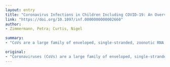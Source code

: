 ```yaml
---
layout: entry
title: "Coronavirus Infections in Children Including COVID-19: An Overview of the Epidemiology, Clinical Features, Diagnosis, Treatment and Prevention Options in Children"
link: "https://doi.org/10.1097/inf.0000000000002660"
author:
- Zimmermann, Petra; Curtis, Nigel

summary:
- "CoVs are a large family of enveloped, single-stranded, zoonotic RNA viruses. The novel coVs severe acute respiratory syndrome coronavirus (SARS-CoV) emerged in 2002 and Middle East respiratory syndrome. In humans, CoV mostly cause respiratory and gastrointestinal symptoms. Clinical manifestations range from a cold to more severe disease such as bronchitis, pneumonia, severe respiratory distress syndrome, multi-organ failure and even death."

original:
- "Coronaviruses (CoVs) are a large family of enveloped, single-stranded, zoonotic RNA viruses. Four CoVs commonly circulate among humans: HCoV2-229E, -HKU1, -NL63 and -OC43. However, CoVs can rapidly mutate and recombine leading to novel CoVs that can spread from animals to humans. The novel CoVs severe acute respiratory syndrome coronavirus (SARS-CoV) emerged in 2002 and Middle East respiratory syndrome coronavirus (MERS-CoV) in 2012. The 2019 novel coronavirus (SARS-CoV-2) is currently causing a severe outbreak of disease (termed COVID-19) in China and multiple other countries, threatening to cause a global pandemic. In humans, CoVs mostly cause respiratory and gastrointestinal symptoms. Clinical manifestations range from a common cold to more severe disease such as bronchitis, pneumonia, severe acute respiratory distress syndrome, multi-organ failure and even death. SARS-CoV, MERS-CoV and SARS-CoV-2 seem to less commonly affect children and to cause fewer symptoms and less severe disease in this age group compared with adults, and are associated with much lower case-fatality rates. Preliminary evidence suggests children are just as likely as adults to become infected with SARS-CoV-2 but are less likely to be symptomatic or develop severe symptoms. However, the importance of children in transmitting the virus remains uncertain. Children more often have gastrointestinal symptoms compared with adults. Most children with SARS-CoV present with fever, but this is not the case for the other novel CoVs. Many children affected by MERS-CoV are asymptomatic. The majority of children infected by novel CoVs have a documented household contact, often showing symptoms before them. In contrast, adults more often have a nosocomial exposure. In this review, we summarize epidemiologic, clinical and diagnostic findings, as well as treatment and prevention options for common circulating and novel CoVs infections in humans with a focus on infections in children."
---
```


